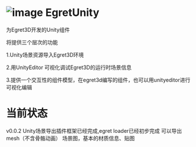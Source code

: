 ﻿
![image](https://raw.githubusercontent.com/lightszero/EgretUnity/master/icon.png)
EgretUnity
=========
为Egret3D开发的Unity组件

将提供三个层次的功能

1.Unity场景资源导入Egret3D环境

2.用UnityEditor 可视化调试Egret3D的运行时场景信息

3.提供一个交互性的组件模型，在egret3d编写的组件，也可以用unityeditor进行可视化编辑

当前状态
========
v0.0.2 
Unity场景导出插件框架已经完成,egret loader已经初步完成
可以导出mesh（不含骨骼动画）
场景图，基本的材质信息、贴图


